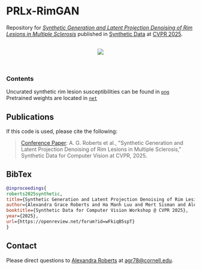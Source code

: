 # PRLx-RimGAN
Repository for [_Synthetic Generation and Latent Projection Denoising of Rim Lesions in Multiple Sclerosis_](https://openreview.net/forum?id=wFkiqB5spT&referrer=%5Bthe%20profile%20of%20Alexandra%20Grace%20Roberts%5D(%2Fprofile%3Fid%3D~Alexandra_Grace_Roberts1)) published in [Synthetic Data](https://syndata4cv.github.io/) at [CVPR 2025](https://cvpr.thecvf.com/). 
<br/>
<br/>

<p align="center">
   <img src="./gif/proj_4x.gif"/>
</p>

<br/>

### Contents
Uncurated synthetic rim lesion susceptibilities can be found in [`png`](https://github.com/agr78/PRLx-GAN/tree/main/png) <br/>
Pretrained weights are located in [`net`](https://github.com/agr78/PRLx-GAN/tree/main/net) <br/>

## Publications
If this code is used, please cite the following:
> [Conference Paper](https://openreview.net/forum?id=wFkiqB5spT&noteId=wFkiqB5spT): A. G. Roberts et al., "Synthetic Generation and Latent Projection Denoising of Rim Lesions in Multiple Sclerosis," Synthetic Data for Computer Vision at CVPR, 2025.
> 

## BibTex
```bibtex
@inproceedings{
roberts2025synthetic,
title={Synthetic Generation and Latent Projection Denoising of Rim Lesions in Multiple Sclerosis},
author={Alexandra Grace Roberts and Ha Manh Luu and Mert Sisman and Alexey V. Dimov and Ceren Tozlu and Ilhami Kovanlikaya and Susan Gauthier and Thanh D. Nguyen and Yi Wang},
booktitle={Synthetic Data for Computer Vision Workshop @ CVPR 2025},
year={2025},
url={https://openreview.net/forum?id=wFkiqB5spT}
}
```
## Contact
Please direct questions to [Alexandra Roberts](https://github.com/agr78) at agr78@cornell.edu.
